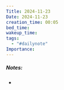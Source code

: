 ```yaml
---
Title: 2024-11-23
Date: 2024-11-23
creation_time: 00:05
bed_time: 
wakeup_time: 
tags:
  - "#dailynote"
Importance:
---
```

##### Notes:
- 